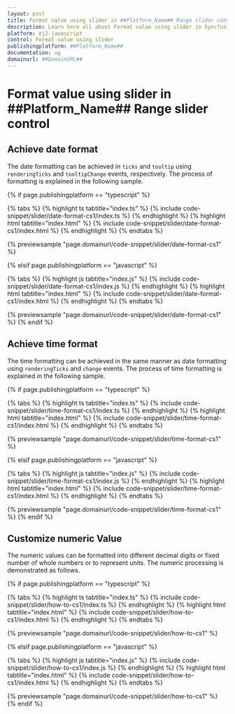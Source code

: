 ```yaml
---
layout: post
title: Format value using slider in ##Platform_Name## Range slider control | Syncfusion
description: Learn here all about Format value using slider in Syncfusion ##Platform_Name## Range slider control of Syncfusion Essential JS 2 and more.
platform: ej2-javascript
control: Format value using slider 
publishingplatform: ##Platform_Name##
documentation: ug
domainurl: ##DomainURL##
---
```


# Format value using slider in ##Platform_Name## Range slider control

## Achieve date format

The date formatting can be achieved in `ticks` and `tooltip` using `renderingTicks` and `tooltipChange` events, respectively. The process of formatting is explained in the following sample.

{% if page.publishingplatform == "typescript" %}

 {% tabs %}
{% highlight ts tabtitle="index.ts" %}
{% include code-snippet/slider/date-format-cs1/index.ts %}
{% endhighlight %}
{% highlight html tabtitle="index.html" %}
{% include code-snippet/slider/date-format-cs1/index.html %}
{% endhighlight %}
{% endtabs %}
        
{% previewsample "page.domainurl/code-snippet/slider/date-format-cs1" %}

{% elsif page.publishingplatform == "javascript" %}

{% tabs %}
{% highlight js tabtitle="index.js" %}
{% include code-snippet/slider/date-format-cs1/index.js %}
{% endhighlight %}
{% highlight html tabtitle="index.html" %}
{% include code-snippet/slider/date-format-cs1/index.html %}
{% endhighlight %}
{% endtabs %}

{% previewsample "page.domainurl/code-snippet/slider/date-format-cs1" %}
{% endif %}

## Achieve time format

The time formatting can be achieved in the same manner as date formatting using `renderingTicks` and `change` events. The process of time formatting is explained in the following sample.

{% if page.publishingplatform == "typescript" %}

 {% tabs %}
{% highlight ts tabtitle="index.ts" %}
{% include code-snippet/slider/time-format-cs1/index.ts %}
{% endhighlight %}
{% highlight html tabtitle="index.html" %}
{% include code-snippet/slider/time-format-cs1/index.html %}
{% endhighlight %}
{% endtabs %}
        
{% previewsample "page.domainurl/code-snippet/slider/time-format-cs1" %}

{% elsif page.publishingplatform == "javascript" %}

{% tabs %}
{% highlight js tabtitle="index.js" %}
{% include code-snippet/slider/time-format-cs1/index.js %}
{% endhighlight %}
{% highlight html tabtitle="index.html" %}
{% include code-snippet/slider/time-format-cs1/index.html %}
{% endhighlight %}
{% endtabs %}

{% previewsample "page.domainurl/code-snippet/slider/time-format-cs1" %}
{% endif %}

## Customize numeric Value

The numeric values can be formatted into different decimal digits or fixed number of whole numbers or to represent units. The numeric processing is demonstrated as follows.

{% if page.publishingplatform == "typescript" %}

 {% tabs %}
{% highlight ts tabtitle="index.ts" %}
{% include code-snippet/slider/how-to-cs1/index.ts %}
{% endhighlight %}
{% highlight html tabtitle="index.html" %}
{% include code-snippet/slider/how-to-cs1/index.html %}
{% endhighlight %}
{% endtabs %}
        
{% previewsample "page.domainurl/code-snippet/slider/how-to-cs1" %}

{% elsif page.publishingplatform == "javascript" %}

{% tabs %}
{% highlight js tabtitle="index.js" %}
{% include code-snippet/slider/how-to-cs1/index.js %}
{% endhighlight %}
{% highlight html tabtitle="index.html" %}
{% include code-snippet/slider/how-to-cs1/index.html %}
{% endhighlight %}
{% endtabs %}

{% previewsample "page.domainurl/code-snippet/slider/how-to-cs1" %}
{% endif %}